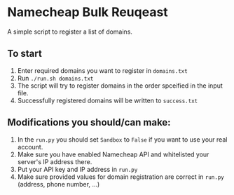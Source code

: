 # Namecheap Bulk Reuqeast

A simple script to register a list of domains. 

## To start

1. Enter required domains you want to register in `domains.txt`
2. Run `./run.sh domains.txt`
3. The script will try to register domains in the order spceified in the input file.
4. Successfully registered domains will be written to `success.txt`


## Modifications you should/can make:

1. In the `run.py` you should set `Sandbox` to `False` if you want to use your real account.
2. Make sure you have enabled Namecheap API and whitelisted your server's IP address there.
3. Put your API key and IP address in `run.py`
4. Make sure provided values for domain registration are correct in `run.py` (address, phone number, ...)

